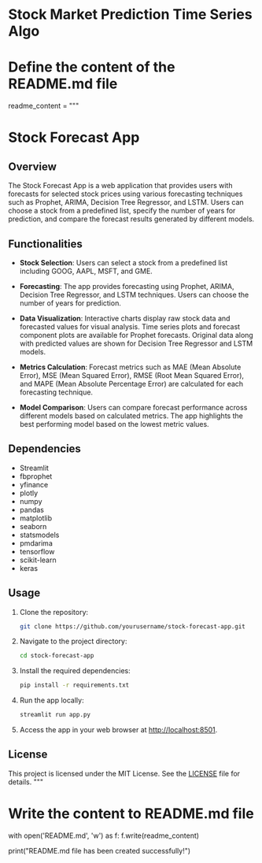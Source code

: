 # Stock Market Prediction Time Series Algo
 
# Define the content of the README.md file
readme_content = """
# Stock Forecast App

## Overview

The Stock Forecast App is a web application that provides users with forecasts for selected stock prices using various forecasting techniques such as Prophet, ARIMA, Decision Tree Regressor, and LSTM. Users can choose a stock from a predefined list, specify the number of years for prediction, and compare the forecast results generated by different models.

## Functionalities

- **Stock Selection**: Users can select a stock from a predefined list including GOOG, AAPL, MSFT, and GME.
  
- **Forecasting**: The app provides forecasting using Prophet, ARIMA, Decision Tree Regressor, and LSTM techniques. Users can choose the number of years for prediction.
  
- **Data Visualization**: Interactive charts display raw stock data and forecasted values for visual analysis. Time series plots and forecast component plots are available for Prophet forecasts. Original data along with predicted values are shown for Decision Tree Regressor and LSTM models.
  
- **Metrics Calculation**: Forecast metrics such as MAE (Mean Absolute Error), MSE (Mean Squared Error), RMSE (Root Mean Squared Error), and MAPE (Mean Absolute Percentage Error) are calculated for each forecasting technique.
  
- **Model Comparison**: Users can compare forecast performance across different models based on calculated metrics. The app highlights the best performing model based on the lowest metric values.

## Dependencies

- Streamlit
- fbprophet
- yfinance
- plotly
- numpy
- pandas
- matplotlib
- seaborn
- statsmodels
- pmdarima
- tensorflow
- scikit-learn
- keras

## Usage

1. Clone the repository:

    ```bash
    git clone https://github.com/yourusername/stock-forecast-app.git
    ```

2. Navigate to the project directory:

    ```bash
    cd stock-forecast-app
    ```

3. Install the required dependencies:

    ```bash
    pip install -r requirements.txt
    ```

4. Run the app locally:

    ```bash
    streamlit run app.py
    ```

5. Access the app in your web browser at [http://localhost:8501](http://localhost:8501).

## License

This project is licensed under the MIT License. See the [LICENSE](LICENSE) file for details.
"""

# Write the content to README.md file
with open('README.md', 'w') as f:
    f.write(readme_content)

print("README.md file has been created successfully!")
